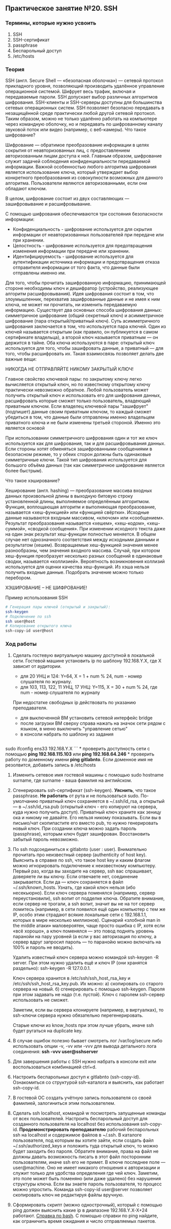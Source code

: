 ## Практическое занятие №20. SSH

### Термины, которые нужно усвоить
1. SSH
2. SSH-сертификат
3. passphrase
3. Беспарольный доступ
4. /etc/hosts

### Теория
SSH (англ. Secure Shell — «безопасная оболочка») — сетевой протокол прикладного уровня, позволяющий производить удалённое управление операционной системой. Шифрует весь трафик, включая и передаваемые пароли. SSH допускает выбор различных алгоритмов шифрования. SSH-клиенты и SSH-серверы доступны для большинства сетевых операционных систем. SSH позволяет безопасно передавать в незащищённой среде практически любой другой сетевой протокол. Таким образом, можно не только удалённо работать на компьютере через командную оболочку, но и передавать по шифрованному каналу звуковой поток или видео (например, с веб-камеры).
Что такое шифрование?

Шифрование — обратимое преобразование информации в целях сокрытия от неавторизованных лиц, с предоставлением авторизованным лицам доступа к ней. Главным образом, шифрование служит задачей соблюдения конфиденциальности передаваемой информации. Важной особенностью любого алгоритма шифрования является использование ключа, который утверждает выбор конкретного преобразования из совокупности возможных для данного алгоритма.
Пользователи являются авторизованными, если они обладают ключом.

В целом, шифрование состоит из двух составляющих — зашифровывание и расшифровывание.

С помощью шифрования обеспечиваются три состояния безопасности информации:

* Конфиденциальность - шифрование используется для скрытия информации от неавторизованных пользователей при передаче или при хранении.
* Целостность - шифрование используется для предотвращения изменения информации при передаче или хранении.
* Идентифицируемость - шифрование используется для аутентификации источника информации и предотвращения отказа отправителя информации от того факта, что данные были отправлены именно им.

Для того, чтобы прочитать зашифрованную информацию, принимающей стороне необходимы ключ и дешифратор (устройство, реализующее алгоритм расшифровывания). Идея шифрования состоит в том, что злоумышленник, перехватив зашифрованные данные и не имея к ним ключа, не может ни прочитать, ни изменить передаваемую информацию.
Существует два основных способа шифрования данных: симметричное шифрование (общий секретный ключ) и асимметричное шифрование (пара открытый/приватный ключ).
Суть асимметричного шифрования заключается в том, что используется пара ключей. Один из ключей называется открытым (как правило, он публикуется в самом сертификате владельца), а второй ключ называется приватным — он держится в тайне. Оба ключа используются в паре: открытый ключ используется для того, чтобы зашифровать данные, а приватный — для того, чтобы расшифровать их. Такая взаимосвязь позволяет делать две важные вещи:

НИКОГДА НЕ ОТПРАВЛЯЙТЕ НИКОМУ ЗАКРЫТЫЙ КЛЮЧ!

Главное свойство ключевой пары: по закрытому ключу легко вычисляется открытый ключ, но по известному открытому ключу практически невозможно обратное.
Любой пользователь может получить открытый ключ и использовать его для шифрования данных, расшифровать которые сможет только пользователь, владеющий приватным ключом.
Если владелец ключевой пары "зашифрует" (подпишет) данные своим приватным ключом, то каждый сможет убедиться в том, что данные были отправлены именно владельцем приватного ключа и не были изменены третьей стороной. Именно это является основой 

При использовании симметричного шифрования один и тот же ключ используется как для шифрования, так и для расшифровывания данных. Если стороны хотят обменяться зашифрованными сообщениями в безопасном режиме, то у обеих сторон должны быть одинаковые симметричные ключи. Такой тип шифрования используется для большого объёма данных (так как симметричное шифрование является более быстрым). 

Что такое хэширование?

Хеширование (англ. hashing) — преобразование массива входных данных произвольной длины в выходную битовую строку установленной длины, выполняемое определённым алгоритмом. Функция, воплощающая алгоритм и выполняющая преобразование, называется «хеш-функцией» или «функцией свёртки». Исходные данные называются входным массивом, «ключом» или «сообщением». Результат преобразования называется «хешем», «хеш-кодом», «хеш-суммой», «сводкой сообщения».
При изменении исходного текста даже на один знак результат хеш-функции полностью меняется.
В общем случае нет однозначного соответствия между исходными данными и результатом (хешем). Возвращаемые хеш-функцией значения менее разнообразны, чем значения входного массива. Случай, при котором хеш-функция преобразует несколько разных сообщений в одинаковые сводки, называется «коллизией». Вероятность возникновения коллизий используется для оценки качества хеш-функций. Из хэша нельзя получить входные данные. Подобрать значение можно только перебором.

ХЭШИРОВАНИЕ – НЕ ШИФРОВАНИЕ!


Пример использования SSH

```bash
# Генерация пары ключей (открытый и закрытый):
ssh-keygen
# Подключение по ssh
ssh user@host
# Копирование открытого ключа
ssh-copy-id user@host
```

### Ход работы

1. Сделать гостевую виртуальную машину доступной в локальной сети. Гостевой машине установить ip по шаблону 192.168.Y.X, где Х зависит от аудитории.
    * для 20 УНЦ и 124: Y=64, X = 1 + num % 24, num - номер слушателя по журналу. 
    * для 103, 113, 122, 11 УНЦ, 17 УНЦ: Y=115, Х = 30 + num % 24, где num - номер слушателя по журналу
    
    При недостатке свободных ip действовать по указанию преподавателя.
    * для выключенной ВМ установить сетевой интерфейс bridge
    * после загрузки ВМ сверху справа нажать на значок сети рядом с языком, в меню выключить "управление сетью"
    * в консоли набрать по шаблону из задания

    ```bash
sudo ifconfig ens33 192.168.Y.X
    ```
    * проверить доступность сети с помощью **ping 192.168.115.103** или **ping 192.168.64.246**
    * проверить работу по доменному имени **ping gitlabnto**. Если доменное имя не резолвится, добавить запись в /etc/hosts
1. Изменить сетевое имя гостевой машины с помощью sudo hostname surname, где surname - ваша фамилия на английском.
1. Сгенерировать ssh-сертификат (ssh-keygen). **Уяснить**, что такое passphrase. **Не работать** от рута и не пользоваться sudo. По-умолчанию приватный ключ сохраняется в ~/.ssh/id\_rsa, а открытый — в ~/.ssh/id\_rsa.pub (открытый ключ - его копируют на сервера, куда нужно получить доступ). Приватный ключ храните как зеницу ока и никому не давайте. Его нельзя никому показывать. Если вы в письмо/чат скопипастите его вместо pub, то нужно генерировать новый ключ. При создании ключа можно задать пароль (passphrase), которым ключ будет зашифрован. Восстановить забытый пароль невозможно.
1. По ssh подсоединиться к gitlabnto (user : user). Внимательно прочитать про неизвестный сервер (authenticity of host key). Выяснить в справке по ssh, что такое host key и каким флагом можно игнорировать подключение к неизвестному компьютеру. Первый раз, когда вы заходите на сервер, ssh вас спрашивает, доверяете ли вы ключу. Если отвечаете нет, соединение закрывается. Если да — ключ сохраняется в файл ~/.ssh/known_hosts. Узнать, где какой ключ нельзя (ибо несекьюрно). 
    Если ключ сервера поменялся (например, сервер переустановили), ssh вопит от подделке ключа. Обратите внимание, если сервер не трогали, а ssh вопит, значит вы не на тот сервер ломитесь (например, в сети появился ещё один компьютер с тем же IP, особо этим страдают всякие локальные сети с 192.168.1.1, которых в мире несколько миллионов). Сценарий «злобной man in the middle атаки» маловероятен, чаще просто ошибка с IP, хотя если «всё хорошо», а ключ поменялся — это повод поднять уровень паранойи на пару уровней (а если у вас авторизация по ключу, а сервер вдруг запросил пароль — то паранойю можно включать на 100% и пароль не вводить).
    
    Удалить известный ключ сервера можно командой ssh-keygen -R server. При этом нужно удалить ещё и ключ IP (они хранятся раздельно): ssh-keygen -R 127.0.0.1.
    
    Ключ сервера хранится в /etc/ssh/ssh\_host\_rsa_key и /etc/ssh/ssh\_host\_rsa\_key.pub. Их можно:
    а) скопировать со старого сервера на новый.
    б) сгенерировать с помощью ssh-keygen. Пароля при этом задавать не надо (т.е. пустой). Ключ с паролем ssh-сервер использовать не сможет.
    
    Заметим, если вы сервера клонируете (например, в виртуалках), то ssh-ключи сервера нужно обязательно перегенерировать. 
    
    Старые ключи из know_hosts при этом лучше убрать, иначе ssh будет ругаться на duplicate key.
2. В случае ошибок полезно бывает смотреть лог /var/log/secure либо использовать опции -v, -vv или -vvv для вывода детального лога соединения: **ssh -vvv user@sshserver**
2. Для завершения работы с SSH нужно набрать в консоли exit или воспользоваться комбинацией ctrl+d.
1. Настроить беспарольных доступ к gitlabnto (ssh-copy-id). Ознакомиться со структурой ssh-каталога и выяснить, как работает ssh-copy-id.
1. В гостевой ОС создать учётную запись пользователя со своей фамилией, залогиниться этим пользователем.
2. Сделать ssh localhost, командой w посмотреть запущенные команды от всех пользователей. Настроить беспарольный доступ для созданного пользователя на localhost без использования ssh-copy-id. **Продемонстрировать преподавателю** рабочий беспарольных ssh на localhost и содержимое файлов в ~/.ssh. В каталоге пользователя, под которым вы хотите зайти, если создать файл ~/.ssh/authorized_keys и положить туда открытый ключ, то можно будет заходить без пароля. Обратите внимание, права на файл не должны давать возможность писать в этот файл посторонним пользователям, иначе ssh его не примет. В ключе последнее поле — user@machine. Оно не имеет никакого отношения к авторизации и служит только для удобства определения где чей ключ. Заметим, это поле может быть поменяно (или даже удалено) без нарушения структуры ключа. Если вы знаете пароль пользователя, то процесс можно упростить. Команда ssh-copy-id user@server позволяет скопировать ключ не редактируя файлы вручную.
1. Сформировать скрипт (можно однострочный), который с помощью ping должен выяснить какие ip в диапазоне 192.168.Y.X-X+24 работают. [Справка по bash](http://gitlabnto/anetto/wiki/wikis/bash). С помощью справки по ping найдите, как ограничить время ожидания и число отправляемых пакетов.